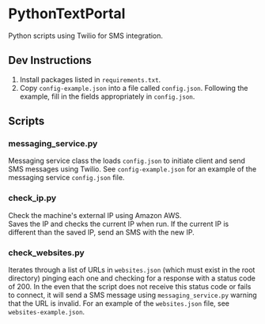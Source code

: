# PythonTextPortal

Python scripts using Twilio for SMS integration.

## Dev Instructions

1. Install packages listed in `requirements.txt`.
2. Copy `config-example.json` into a file called `config.json`. Following the example, fill in the fields appropriately in `config.json`.

## Scripts

### messaging_service.py

Messaging service class the loads `config.json` to initiate client and send SMS messages using Twilio.
See `config-example.json` for an example of the messaging service `config.json` file.

### check_ip.py

Check the machine's external IP using Amazon AWS.   
Saves the IP and checks the current IP when run. If the current IP is different than the saved IP, send an SMS with the new IP.

### check_websites.py

Iterates through a list of URLs in `websites.json` (which must exist in the root directory) pinging each one and checking for a response with a status code of 200. In the even that the script does not receive this status code or fails to connect, it will send a SMS message using `messaging_service.py` warning that the URL is invalid. For an example of the `websites.json` file, see `websites-example.json`.
